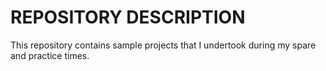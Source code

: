 # REPOSITORY DESCRIPTION
 This repository contains sample projects that I undertook during my spare and practice times.
